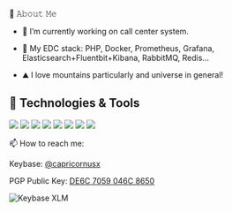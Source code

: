📖 𝙰𝚋𝚘𝚞𝚝 𝙼𝚎

- 🔭 I’m currently working on call center system.
- 🌱 My EDC stack: PHP, Docker, Prometheus, Grafana, Elasticsearch+Fluentbit+Kibana, RabbitMQ, Redis...

- ⛰ I love mountains particularly and universe in general!

## 🔧 Technologies & Tools

![](https://img.shields.io/badge/-R?style=flat-square&color=white&logo=linux&label=linux)
![](https://img.shields.io/badge/-R?style=flat-square&color=white&logo=php&label=php)
![](https://img.shields.io/badge/-R?style=flat-square&color=white&logo=gnu-bash&label=bash)
![](https://img.shields.io/badge/-R?style=flat-square&color=white&logo=postgresql&label=postgresql)
![](https://img.shields.io/badge/-R?style=flat-square&color=white&logo=clickhouse&label=clickhouse)
![](https://img.shields.io/badge/-R?style=flat-square&color=white&logo=docker&label=docker)
![](https://img.shields.io/badge/-R?style=flat-square&color=white&logo=rabbitmq&label=rabbitmq)
![](https://img.shields.io/badge/-R?style=flat-square&color=white&logo=prometheus&label=prometheus)


📫 How to reach me:

Keybase: [@capricornusx](https://keybase.io/capricornusx)

PGP Public Key: [DE6C 7059 046C 8650](https://keybase.io/capricornusx/pgp_keys.asc)

![Keybase XLM](https://img.shields.io/keybase/xlm/capricornusx)

